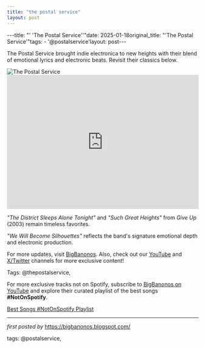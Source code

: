 ```yaml
---
title: "the postal service"
layout: post
---
```

---title: "' 'The Postal Service''"date: 2025-01-18original_title: "'The Postal Service'"tags:  - '@postalservice'layout: post---<!-- Introductory Text --><p >The Postal Service brought indie electronica to new heights with their blend of emotional lyrics and electronic beats. Revisit their classics below.</p> <!-- Featured Image --><div > <img src="https://ew.com/thmb/cJWLm5kwmLABd8fC_2p_tUaMUUc=/1500x0/filters:no_upscale():max_bytes(150000):strip_icc()/postal-service-2ddbbf9ed44a4f41b05661d3089c5578.jpg" alt="The Postal Service" /></div> <!-- Spotify Playlist Embed --><div > <iframe src="https://open.spotify.com/embed/playlist/35kpbylwnqDdKT6LABC2o8?utm_source=generator" width="100%" height="352" frameBorder="0" allowfullscreen="" allow="autoplay; clipboard-write; encrypted-media; fullscreen; picture-in-picture" loading="lazy"></iframe></div> <!-- Song Information --><div > <p><em>"The District Sleeps Alone Tonight"</em> and <em>"Such Great Heights"</em> from *Give Up* (2003) remain timeless favorites.</p> <p><em>"We Will Become Silhouettes"</em> reflects the band's signature emotional depth and electronic production.</p></div> <!-- Footer Links --><div > <p>For more updates, visit <a href="https://bigbanonos.blogspot.com/" target="_blank">BigBanonos</a>. Also, check out our <a href="https://www.youtube.com/@BigBanonos" target="_blank">YouTube</a> and <a href="https://x.com/bigbanonos" target="_blank">X/Twitter</a> channels for more exclusive content!</p></div> <!-- Tags --><p >Tags: @thepostalservice,</p><!--Subscribe and Playlist Links--><div>    <p>For more exclusive tracks not on Spotify, subscribe to <a href="https://www.youtube.com/@BigBanonos" target="_blank">BigBanonos on YouTube</a> and explore their curated playlist of the best songs <strong>#NotOnSpotify</strong>.</p>    <p><a href="https://www.youtube.com/playlist?list=PLtuNtuTatqI0kFahUCbtbfenC_ET5O_tr" target="_blank">Best Songs #NotOnSpotify Playlist<br /></a></p></div><hr /><p><em>first posted by</em> <a href="https://bigbanonos.blogspot.com/" rel="noopener" target="_new">https://bigbanonos.blogspot.com/</a></p><p>tags: @postalservice,</p>